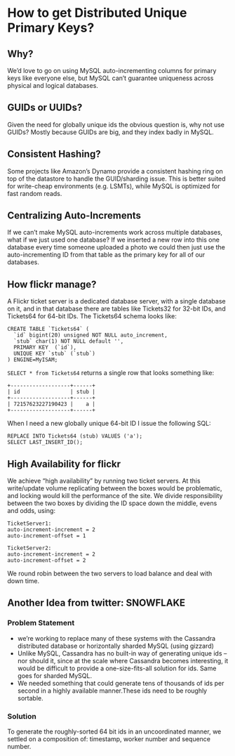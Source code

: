 # How to get Distributed Unique Primary Keys?

## Why?
We’d love to go on using MySQL auto-incrementing columns for primary keys like everyone else, but MySQL can’t guarantee uniqueness across physical and logical databases.

## GUIDs or UUIDs?
Given the need for globally unique ids the obvious question is, why not use GUIDs? Mostly because GUIDs are big, and they index badly in MySQL.

## Consistent Hashing?
Some projects like Amazon’s Dynamo provide a consistent hashing ring on top of the datastore to handle the GUID/sharding issue. This is better suited for write-cheap environments (e.g. LSMTs), while MySQL is optimized for fast random reads.

## Centralizing Auto-Increments
If we can’t make MySQL auto-increments work across multiple databases, what if we just used one database? If we inserted a new row into this one database every time someone uploaded a photo we could then just use the auto-incrementing ID from that table as the primary key for all of our databases.

## How flickr manage?

A Flickr ticket server is a dedicated database server, with a single database on it, and in that database there are tables like Tickets32 for 32-bit IDs, and Tickets64 for 64-bit IDs.
The Tickets64 schema looks like:
```
CREATE TABLE `Tickets64` (
  `id` bigint(20) unsigned NOT NULL auto_increment,
  `stub` char(1) NOT NULL default '',
  PRIMARY KEY  (`id`),
  UNIQUE KEY `stub` (`stub`)
) ENGINE=MyISAM;
```
`SELECT * from Tickets64` returns a single row that looks something like:
```
+-------------------+------+
| id                | stub |
+-------------------+------+
| 72157623227190423 |    a |
+-------------------+------+
```
When I need a new globally unique 64-bit ID I issue the following SQL:
```
REPLACE INTO Tickets64 (stub) VALUES ('a');
SELECT LAST_INSERT_ID();
```

## High Availability for flickr
We achieve “high availability” by running two ticket servers. At this write/update volume replicating between the boxes would be problematic, and locking would kill the performance of the site. We divide responsibility between the two boxes by dividing the ID space down the middle, evens and odds, using:
```
TicketServer1:
auto-increment-increment = 2
auto-increment-offset = 1

TicketServer2:
auto-increment-increment = 2
auto-increment-offset = 2
```
We round robin between the two servers to load balance and deal with down time.

## Another Idea from twitter: SNOWFLAKE

### Problem Statement
* we’re working to replace many of these systems with the Cassandra distributed database or horizontally sharded MySQL (using gizzard)
* Unlike MySQL, Cassandra has no built-in way of generating unique ids – nor should it, since at the scale where Cassandra becomes interesting, it would be difficult to provide a one-size-fits-all solution for ids. Same goes for sharded MySQL.
* We needed something that could generate tens of thousands of ids per second in a highly available manner.These ids need to be roughly sortable.

### Solution
To generate the roughly-sorted 64 bit ids in an uncoordinated manner, we settled on a composition of: timestamp, worker number and sequence number.

